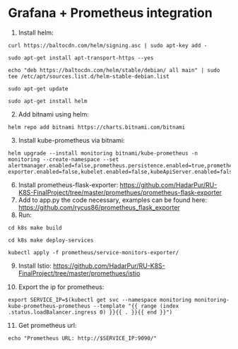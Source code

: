 # Grafana + Prometheus integration
1) Install helm:
```
curl https://baltocdn.com/helm/signing.asc | sudo apt-key add -
```
```
sudo apt-get install apt-transport-https --yes
```
```
echo "deb https://baltocdn.com/helm/stable/debian/ all main" | sudo tee /etc/apt/sources.list.d/helm-stable-debian.list
```
```
sudo apt-get update
```
```
sudo apt-get install helm
```
2) Add bitnami using helm:
```
helm repo add bitnami https://charts.bitnami.com/bitnami
```
3) Install kube-prometheus via bitnami:

```
helm upgrade --install monitoring bitnami/kube-prometheus -n monitoring --create-namespace --set alertmanager.enabled=false,prometheus.persistence.enabled=true,prometheus.service.type=LoadBalancer,prometheus.resources.requests.cpu=30m,prometheus.resources.requests.memory=512Mi,exporters.node-exporter.enabled=false,kubelet.enabled=false,kubeApiServer.enabled=false,kubeControllerManager.enabled=false,kubeScheduler.enabled=false,coreDns.enabled=false,kubeProxy.enabled=false

```

6) Install prometheus-flask-exporter: https://github.com/HadarPur/RU-K8S-FinalProject/tree/master/promethues/prometheus-flask-exporter
7) Add to app.py the code necessary, examples can be found here: https://github.com/rycus86/prometheus_flask_exporter
8) Run:
```
cd k8s make build
```
```
cd k8s make deploy-services
```
```
kubectl apply -f prometheus/service-monitors-exporter/
```

9) Install Istio: https://github.com/HadarPur/RU-K8S-FinalProject/tree/master/promethues/istio

10) Export the ip for prometheus:
```
export SERVICE_IP=$(kubectl get svc --namespace monitoring monitoring-kube-prometheus-prometheus --template "{{ range (index .status.loadBalancer.ingress 0) }}{{ . }}{{ end }}")
```
11) Get prometheus url:
```
echo "Prometheus URL: http://$SERVICE_IP:9090/"
```


